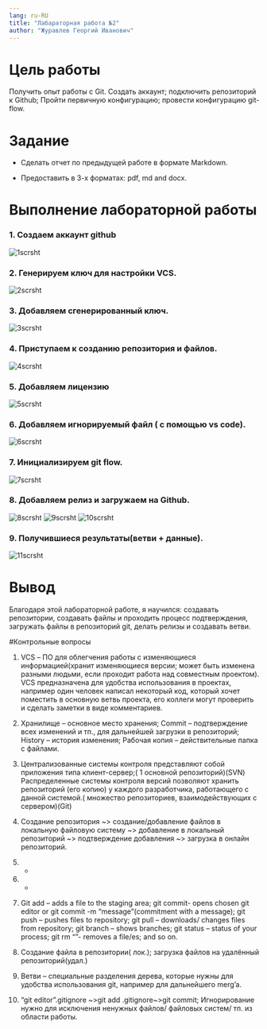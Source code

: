 ```yaml
---
lang: ru-RU
title: "Лабараторная работа №2"
author: "Журавлев Георгий Иванович"
---
```


# Цель работы
Получить опыт работы с Git. Создать аккаунт; подключить  репозиторий к Github; Пройти первичную конфигурацию; провести конфигурацию git-flow.


# Задание

* Сделать отчет по предыдущей работе в формате Markdown.

* Предоставить в 3-х форматах: pdf, md and docx.

# Выполнение лабораторной работы

### 1. Создаем аккаунт github

![1scrsht](/home/g_zhuravlev/github/gzhuravlev.pfur/2020-2021/OS/labs/lab02/scrsht/1.jpg)
### 2. Генерируем ключ для настройки VCS.
![2scrsht](/home/g_zhuravlev/github/gzhuravlev.pfur/2020-2021/OS/labs/lab02/scrsht/2.jpg)
### 3. Добавляем сгенерированный ключ.
![3scrsht](/home/g_zhuravlev/github/gzhuravlev.pfur/2020-2021/OS/labs/lab02/scrsht/3.jpg)
### 4. Приступаем к созданию репозитория и файлов.
![4scrsht](gzhuravlev.pfur/2020-2021/OS/labs/lab02/scrsht/4.jpg)
### 5. Добавляем лицензию
![5scrsht](gzhuravlev.pfur/2020-2021/OS/labs/lab02/scrsht/5.jpg)
### 6. Добавляем игнорируемый файл ( с помощью vs code).
![6scrsht](/home/g_zhuravlev/github/gzhuravlev.pfur/2020-2021/OS/labs/lab02/scrsht/6.jpg)
### 7. Инициализируем git flow.
![7scrsht](/home/g_zhuravlev/github/gzhuravlev.pfur/2020-2021/OS/labs/lab02/scrsht/7.jpg)
### 8. Добавляем релиз и загружаем на Github.
![8scrsht](/home/g_zhuravlev/github/gzhuravlev.pfur/2020-2021/OS/labs/lab02/scrsht/8.jpg)
![9scrsht](/home/g_zhuravlev/github/gzhuravlev.pfur/2020-2021/OS/labs/lab02/scrsht/9.jpg)
![10scrsht](/home/g_zhuravlev/github/gzhuravlev.pfur/2020-2021/OS/labs/lab02/scrsht/10.jpg)
### 9. Получившиеся  результаты(ветви + данные).
![11scrsht](/home/g_zhuravlev/github/gzhuravlev.pfur/2020-2021/OS/labs/lab02/scrsht/11.jpg)

# Вывод

Благодаря этой лабораторной работе, я научился: создавать репозитории, создавать файлы и проходить процесс подтверждения, загружать файлы в репозиторий git,  делать релизы и создавать ветви.

#Контрольные вопросы

1. VCS – ПО для облегчения работы с изменяющиеся информацией(хранит изменяющиеся версии; может быть изменена разными людьми, если проходит работа над совместным проектом). VCS предназначена для удобства использования в проектах, например один человек написал некоторый код, который хочет поместить в основную ветвь проекта, его коллеги могут проверить и сделать заметки в виде комментариев.

2. Хранилище – основное место хранения; Commit – подтверждение всех изменений и тп., для дальнейшей загрузки в репозиторий; History – история изменения; Рабочая копия – действительные папка с файлами.
3. Централизованные системы контроля  представляют собой приложения типа клиент-сервер;( 1 основной репозиторий)(SVN)
Распределенные системы контроля версий  позволяют хранить репозиторий (его копию) у каждого разработчика, работающего с данной системой.( множество репозиториев, взаимодействующих с сервером)(Git)

4. Создание репозитория ~> создание/добавление файлов в локальную файловую систему ~> добавление в локальный репозиторий ~> подтверждение добавления ~> загрузка в онлайн репозиторий.

5. -
6. -

7. Git add – adds a file to the staging area; git commit- opens chosen git editor or git commit -m “message”(commitment with a message); git push – pushes files to repository; git pull – downloads/ changes files from repository; git branch – shows branches; git status – status of your  process; git  rm “”- removes a file/es;  and so on.

8. Создание файла в репозитории( лок.); загрузка файлов на удалённый репозиторий(удал.)

9. Ветви – специальные разделения дерева, которые нужны для удобства использования git, например для дальнейшего merg’a.

10.  “git editor”.gitignore ~>git add .gitignore~>git commit; Игнорирование нужно для исключения ненужных файлов/ файловых систем/ тп. из области работы.
